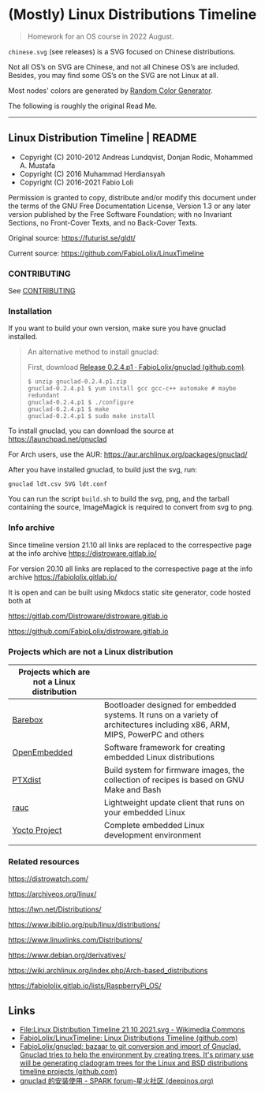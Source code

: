 # (Mostly) Linux Distributions Timeline

> Homework for an OS course in 2022 August.

`chinese.svg` (see releases) is a SVG focused on Chinese distributions.

Not all OS’s on SVG are Chinese, and not all Chinese OS’s are included. Besides, you may find some OS’s on the SVG are not Linux at all.

Most nodes' colors are generated by [Random Color Generator](https://randomcolorgenerator.net/).

The following is roughly the original Read Me.

---

Linux Distribution Timeline | README
------------------------------------

* Copyright (C) 2010-2012 Andreas Lundqvist, Donjan Rodic, Mohammed A. Mustafa
* Copyright (C) 2016 Muhammad Herdiansyah
* Copyright (C) 2016-2021 Fabio Loli

Permission is granted to copy, distribute and/or modify this document
under the terms of the GNU Free Documentation License, Version 1.3 or
any later version published by the Free Software Foundation; with no
Invariant Sections, no Front-Cover Texts, and no Back-Cover Texts.

Original source: https://futurist.se/gldt/

Current source: https://github.com/FabioLolix/LinuxTimeline

### CONTRIBUTING

See [CONTRIBUTING](https://github.com/FabioLolix/LinuxTimeline/blob/master/CONTRIBUTING)

### Installation

If you want to build your own version, make sure you have gnuclad
installed.

> An alternative method to install gnuclad:
>
> First, download [Release 0.2.4.p1 · FabioLolix/gnuclad (github.com)](https://github.com/FabioLolix/gnuclad/releases/tag/0.2.4.p1).
> 
> ```shell
> $ unzip gnuclad-0.2.4.p1.zip
> gnuclad-0.2.4.p1 $ yum install gcc gcc-c++ automake # maybe redundant
> gnuclad-0.2.4.p1 $ ./configure
> gnuclad-0.2.4.p1 $ make
> gnuclad-0.2.4.p1 $ sudo make install
> ```

To install gnuclad, you can download the source at https://launchpad.net/gnuclad

For Arch users, use the AUR: https://aur.archlinux.org/packages/gnuclad/

After you have installed gnuclad, to build just the svg, run:

    gnuclad ldt.csv SVG ldt.conf

You can run the script `build.sh` to build the svg, png, and the tarball
containing the source, ImageMagick is required to convert from svg to png.


### Info archive

Since timeline version 21.10 all links are replaced to the correspective page 
at the info archive https://distroware.gitlab.io/

For version 20.10 all links are replaced to the correspective page 
at the info archive https://fabiololix.gitlab.io/

It is open and can be built using Mkdocs static site generator, code hosted both at

https://gitlab.com/Distroware/distroware.gitlab.io

https://github.com/FabioLolix/distroware.gitlab.io


### Projects which are not a Linux distribution

| **Projects which are not a Linux distribution** |  |
|-|-|
| [Barebox](https://www.barebox.org/) | Bootloader designed for embedded systems. It runs on a variety of architectures including x86, ARM, MIPS, PowerPC and others |
| [OpenEmbedded](https://www.openembedded.org/) | Software framework for creating embedded Linux distributions |
| [PTXdist](https://www.ptxdist.org/) | Build system for firmware images, the collection of recipes is based on GNU Make and Bash |
| [rauc](https://www.rauc.io/) | Lightweight update client that runs on your embedded Linux  |
| [Yocto Project](https://www.yoctoproject.org/) | Complete embedded Linux development environment |
|  |  |


### Related resources

https://distrowatch.com/

https://archiveos.org/linux/

https://lwn.net/Distributions/

https://www.ibiblio.org/pub/linux/distributions/

https://www.linuxlinks.com/Distributions/

https://www.debian.org/derivatives/

https://wiki.archlinux.org/index.php/Arch-based_distributions

https://fabiololix.gitlab.io/lists/RaspberryPi_OS/

## Links

- [File:Linux Distribution Timeline 21 10 2021.svg - Wikimedia Commons](https://commons.wikimedia.org/wiki/File:Linux_Distribution_Timeline_21_10_2021.svg)
- [FabioLolix/LinuxTimeline: Linux Distributions Timeline (github.com)](https://github.com/FabioLolix/LinuxTimeline)
- [FabioLolix/gnuclad: bazaar to git conversion and import of Gnuclad. Gnuclad tries to help the environment by creating trees. It's primary use will be generating cladogram trees for the Linux and BSD distributions timeline projects (github.com)](https://github.com/FabioLolix/gnuclad)
- [gnuclad 的安装使用 - SPARK forum-星火社区 (deepinos.org)](https://www.deepinos.org/d/216-gnuclad)
